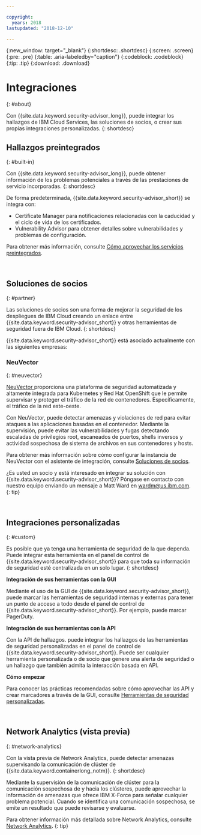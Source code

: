 ```yaml
---

copyright:
  years: 2018
lastupdated: "2018-12-10"

---
```


{:new_window: target="_blank"}
{:shortdesc: .shortdesc}
{:screen: .screen}
{:pre: .pre}
{:table: .aria-labeledby="caption"}
{:codeblock: .codeblock}
{:tip: .tip}
{:download: .download}

# Integraciones
{: #about}

Con {{site.data.keyword.security-advisor_long}}, puede integrar los hallazgos de IBM Cloud Services, las soluciones de socios, o crear sus propias integraciones personalizadas.
{: shortdesc}


## Hallazgos preintegrados
{: #built-in}

Con {{site.data.keyword.security-advisor_long}}, puede obtener información de los problemas potenciales a través de las prestaciones de servicio incorporadas.
{: shortdesc}


De forma predeterminada, {{site.data.keyword.security-advisor_short}} se integra con:

* Certificate Manager para notificaciones relacionadas con la caducidad y el ciclo de vida de los certificados.
* Vulnerability Advisor para obtener detalles sobre vulnerabilidades y problemas de configuración.

Para obtener más información, consulte [Cómo aprovechar los servicios preintegrados](setup.html).

</br>

## Soluciones de socios
{: #partner}

Las soluciones de socios son una forma de mejorar la seguridad de los despliegues de IBM Cloud creando un enlace entre {{site.data.keyword.security-advisor_short}} y otras herramientas de seguridad fuera de IBM Cloud.
{: shortdesc}

{{site.data.keyword.security-advisor_short}} está asociado actualmente con las siguientes empresas:

### NeuVector
{: #neuvector}

[ NeuVector ](https://neuvector.com/) proporciona una plataforma de seguridad automatizada y altamente integrada para Kubernetes y Red Hat OpenShift que le permite supervisar y proteger el tráfico de la red de contenedores. Específicamente, el tráfico de la red este-oeste.

Con NeuVector, puede detectar amenazas y violaciones de red para evitar ataques a las aplicaciones basadas en el contenedor. Mediante la supervisión, puede evitar las vulnerabilidades y fugas detectando escaladas de privilegios root, escaneados de puertos, shells inversos y actividad sospechosa de sistema de archivos en sus contenedores y hosts.

Para obtener más información sobre cómo configurar la instancia de NeuVector con el asistente de integración, consulte [Soluciones de socios](partners.html).

¿Es usted un socio y está interesado en integrar su solución con {{site.data.keyword.security-advisor_short}}? Póngase en contacto con nuestro equipo enviando un mensaje a Matt Ward en wardm@us.ibm.com.
{: tip}

</br>

## Integraciones personalizadas
{: #custom}

Es posible que ya tenga una herramienta de seguridad de la que dependa. Puede integrar esta herramienta en el panel de control de {{site.data.keyword.security-advisor_short}} para que toda su información de seguridad esté centralizada en un solo lugar.
{: shortdesc}

**Integración de sus herramientas con la GUI**

Mediante el uso de la GUI de {{site.data.keyword.security-advisor_short}}, puede marcar las herramientas de seguridad internas y externas para tener un punto de acceso a todo desde el panel de control de {{site.data.keyword.security-advisor_short}}. Por ejemplo, puede marcar PagerDuty.

**Integración de sus herramientas con la API**

Con la API de hallazgos. puede integrar los hallazgos de las herramientas de seguridad personalizadas en el panel de control de {{site.data.keyword.security-advisor_short}}. Puede ser cualquier herramienta personalizada o de socio que genere una alerta de seguridad o un hallazgo que también admita la interacción basada en API.

**Cómo empezar**

Para conocer las prácticas recomendadas sobre cómo aprovechar las API y crear marcadores a través de la GUI, consulte [Herramientas de seguridad personalizadas](/docs/services/security-advisor/custom.html).

</br>


## Network Analytics (vista previa)
{: #network-analytics}

Con la vista previa de Network Analytics, puede detectar amenazas supervisando la comunicación de clúster de {{site.data.keyword.containerlong_notm}}.
{: shortdesc}

Mediante la supervisión de la comunicación de clúster para la comunicación sospechosa de y hacia los clústeres, puede aprovechar la información de amenazas que ofrece IBM X-Force para señalar cualquier problema potencial. Cuando se identifica una comunicación sospechosa, se emite un resultado que puede revisarse y evaluarse.

Para obtener información más detallada sobre Network Analytics, consulte [Network Analytics](network-analytics.html).
{: tip}

</br>
</br>
